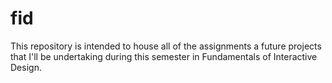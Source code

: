 # fid
This repository is intended to house all of the assignments a future projects that I'll be undertaking during this semester in Fundamentals of Interactive Design.
